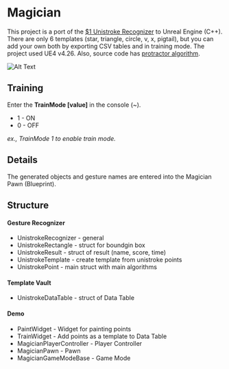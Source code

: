 # Magician
This project is a port of the [$1 Unistroke Recognizer](http://faculty.washington.edu/wobbrock/pubs/uist-07.01.pdf) to Unreal Engine (C++). There are only 6 templates (star, triangle, circle, v, x, pigtail), but you can add your own both by exporting CSV tables and in training mode. The project used UE4 v4.26.
Also, source code has [protractor algorithm](https://depts.washington.edu/acelab/proj/dollar/protractor.pdf).

![Alt Text](https://github.com/qerrant/Magician/blob/9969d49e6a5ff90d460a10ddd4dc7133ea45ebb0/demo.gif)
## Training
Enter the **TrainMode [value]** in the console (~).
* 1 - ON
* 0 - OFF

 *ex., TrainMode 1 to enable train mode.* 
## Details
The generated objects and gesture names are entered into the Magician Pawn (Blueprint). 
## Structure
#### Gesture Recognizer
* UnistrokeRecognizer - general
* UnistrokeRectangle - struct for boundgin box
* UnistrokeResult - struct of result (name, score, time)
* UnistrokeTemplate - create template from unistroke points
* UnistrokePoint - main struct with main algorithms
#### Template Vault
* UnistrokeDataTable - struct of Data Table
#### Demo
* PaintWidget - Widget for painting points
* TrainWidget - Add points as a template to Data Table
* MagicianPlayerController - Player Controller
* MagicianPawn - Pawn
* MagicianGameModeBase - Game Mode
